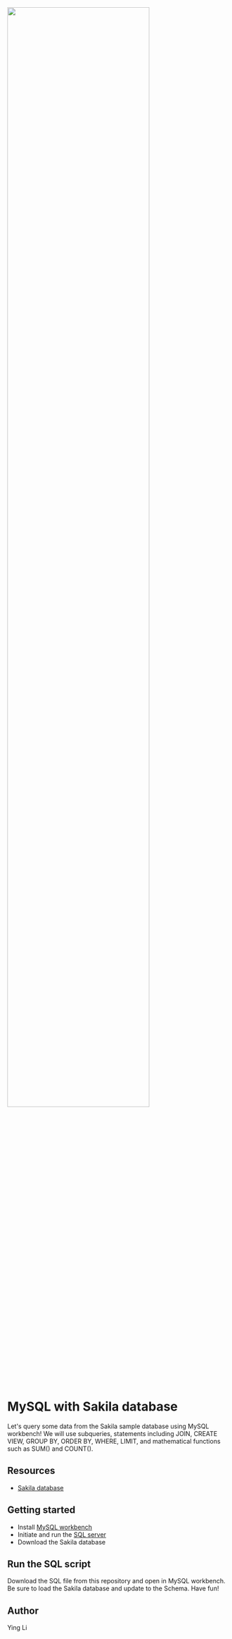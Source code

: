 <img src="https://images.unsplash.com/photo-1440404653325-ab127d49abc1?ixlib=rb-1.2.1&auto=format&fit=crop&w=1050&q=80" width="80%" height="80%">

# MySQL with Sakila database
Let's query some data from the Sakila sample database using MySQL workbench! We will use subqueries, statements including JOIN, CREATE VIEW, GROUP BY, ORDER BY, WHERE, LIMIT, and mathematical functions such as SUM() and COUNT(). 

## Resources 
- [Sakila database](https://dev.mysql.com/doc/sakila/en/)

## Getting started 
- Install [MySQL workbench](https://dev.mysql.com/downloads/installer/) 
- Initiate and run the [SQL server](https://dev.mysql.com/doc/mysql-getting-started/en/) 
- Download the Sakila database

## Run the SQL script 
Download the SQL file from this repository and open in MySQL workbench. Be sure to load the Sakila database and update to the Schema. Have fun!

## Author 
Ying Li
